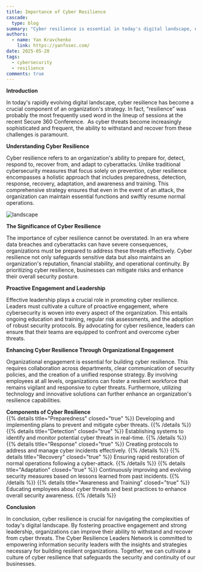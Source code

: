 ```yaml
---
title: Importance of Cyber Resilience
cascade: 
  type: blog
summary: "Cyber resilience is essential in today's digital landscape, encompassing preparedness, detection, response, recovery,  daptation, and awareness and training. It enables organizations to withstand and recover from cyber threats, safeguarding sensitive information, reputation, and operational continuity. Strong leadership and proactive engagement help integrate cybersecurity into all facets of an organization, nurturing a culture of resilience. "
authors: 
  - name: Yan Kravchenko
    link: https://yanfosec.com/
date: 2025-05-20
tags:
  - cybersecurity
  - resilience
comments: true
---
```

**Introduction**  

In today's rapidly evolving digital landscape, cyber resilience has become a crucial component of an organization's strategy. In fact, “resilience” was probably the most frequently used word in the lineup of sessions at the recent Secure 360 Conference.  As cyber threats become increasingly sophisticated and frequent, the ability to withstand and recover from these challenges is paramount.   

**Understanding Cyber Resilience**  

Cyber resilience refers to an organization's ability to prepare for, detect, respond to, recover from, and adapt to cyberattacks. Unlike traditional cybersecurity measures that focus solely on prevention, cyber resilience encompasses a holistic approach that includes preparedness, detection, response, recovery, adaptation, and awareness and training. This comprehensive strategy ensures that even in the event of an attack, the organization can maintain essential functions and swiftly resume normal operations.  

![landscape](/img/resilience.png "Resilience Model")

**The Significance of Cyber Resilience**  

The importance of cyber resilience cannot be overstated. In an era where data breaches and cyberattacks can have severe consequences, organizations must be prepared to address these threats effectively. Cyber resilience not only safeguards sensitive data but also maintains an organization's reputation, financial stability, and operational continuity. By prioritizing cyber resilience, businesses can mitigate risks and enhance their overall security posture.  

**Proactive Engagement and Leadership**  

Effective leadership plays a crucial role in promoting cyber resilience.  Leaders must cultivate a culture of proactive engagement, where cybersecurity is woven into every aspect of the organization. This entails ongoing education and training, regular risk assessments, and the adoption of robust security protocols. By advocating for cyber resilience, leaders can ensure that their teams are equipped to confront and overcome cyber threats.  
  
**Enhancing Cyber Resilience Through Organizational Engagement**  

Organizational engagement is essential for building cyber resilience.  This requires collaboration across departments, clear communication of security policies, and the creation of a unified response strategy. By involving employees at all levels, organizations can foster a resilient workforce that remains vigilant and responsive to cyber threats. Furthermore, utilizing technology and innovative solutions can further enhance an organization's resilience capabilities. 


**Components of Cyber Resilience**  
{{% details title="Preparedness" closed="true" %}}
Developing and implementing plans to prevent and mitigate cyber threats.
{{% /details %}}
{{% details title="Detection" closed="true" %}}
Establishing systems to identify and monitor potential cyber threats in real-time. 
{{% /details %}}
{{% details title="Response" closed="true" %}}
Creating protocols to address and manage cyber incidents effectively. 
{{% /details %}}
{{% details title="Recovery" closed="true" %}}
Ensuring rapid restoration of normal operations following a cyber-attack. 
{{% /details %}}
{{% details title="Adaptation" closed="true" %}}
Continuously improving and evolving security measures based on lessons learned from past incidents.
{{% /details %}}
{{% details title="Awareness and Training" closed="true" %}}
Educating employees about cyber threats and best practices to enhance overall security awareness.
{{% /details %}}
  
**Conclusion**  

In conclusion, cyber resilience is crucial for navigating the complexities of today's digital landscape. By fostering proactive engagement and strong leadership, organizations can improve their ability to withstand and recover from cyber threats. The Cyber Resilience Leaders Network is committed to empowering information security leaders with the insights and strategies necessary for building resilient organizations. Together, we can cultivate a culture of cyber resilience that safeguards the security and continuity of our businesses.